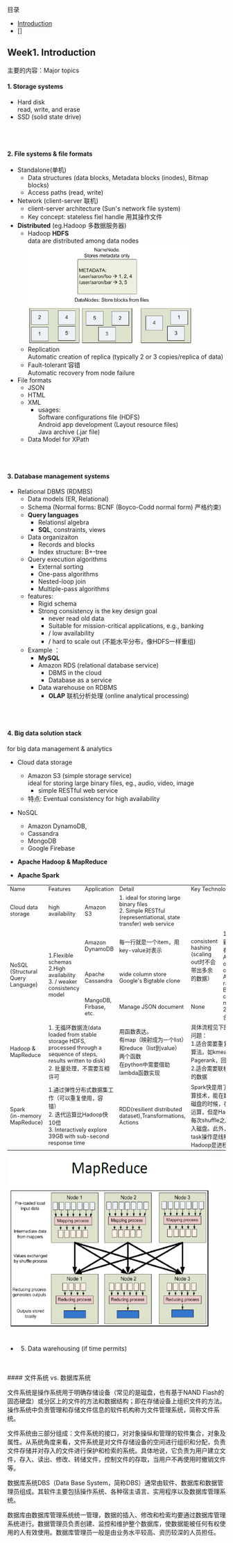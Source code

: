 目录
* [Introduction](#Week1-Introduction)
* []


## Week1. Introduction

主要的内容：Major topics

#### 1. Storage systems
* Hard disk<br>
    read, write, and erase
* SSD (solid state drive)
<br>
<br>

#### 2. File systems & file formats
* Standalone(单机)
    * Data structures (data blocks, Metadata blocks (inodes), Bitmap blocks)
    * Access paths (read, write)
* Network (client-server 联机)
    * client-server architecture (Sun's network file system)
    * Key concept: stateless fiel handle 用其操作文件
* **Distributed** (eg.Hadoop 多数据服务器)
    * Hadoop **HDFS** <br>
        data are distributed among data nodes
        <img src="./pic551/1_1.png" width = "380" height = "230" alt="data_visualization" />
    * Replication <br>
        Automatic creation of replica (typically 2 or 3 copies/replica of data)
    * Fault-tolerant 容错<br>
        Automatic recovery from node failure
* File formats
    * JSON
    * HTML
    * XML
        * usages: <br>
            Software configurations file (HDFS)<br>
            Android app development (Layout resource files)<br>
            Java archive (.jar file)
    * Data Model for XPath

<br>
<br>

#### 3. Database management systems

* Relational DBMS (RDMBS)
    * Data models (ER, Relational)
    * Schema (Normal forms: BCNF (Boyco-Codd normal form) 严格约束)
    * **Query languages**
        * Relationsl algebra
        * **SQL**, constraints, views
    * Data organizaiton
        * Records and blocks
        * Index structure: B+-tree
    * Query execution algorithms
        * External sorting
        * One-pass algorithms
        * Nested-loop join
        * Multiple-pass algorithms
    * features:
        * Rigid schema
        * Strong consistency is the key design goal
            - never read old data
            - Suitable for mission-critical applications, e.g., banking
            * / low availability 
            * / hard to scale out (不能水平分布，像HDFS一样重组)
    * Example ：
        * **MySQL**
        * Amazon RDS (relational database service)
            * DBMS in the cloud
            * Database as a service
        * Data warehouse on RDBMS
            * **OLAP** 联机分析处理 (online analytical processing) 

<br>
<br>

#### 4. Big data solution stack <br>
for big data management & analytics
* Cloud data storage
    * Amazon S3 (simple storage service)<br>
        ideal for storing large binary files, eg., audio, video, image
        * simple RESTful web service
    * 特点: Eventual consistency for high availability 

* NoSQL
    * Amazon DynamoDB,
    * Cassandra
    * MongoDB
    * Google Firebase
* **Apache Hadoop & MapReduce**
* **Apache Spark**

<table style="font-size:90%">
    <tr>
        <td>Name</td> 
        <td>Features</td>
        <td>Application</td>
        <td>Detail</td>
        <td colspan="2">Key Technology</td>
   </tr>
    <tr>
        <td >Cloud data storage</td>    
        <td >high availability</td>
        <td >Amazon S3</td>
        <td >1. ideal for storing large binary files <br>2. Simple RESTful (representiational, state transfer) web service</td>
        <td colspan="2"> </td>
    </tr>
    <tr>
        <td rowspan="3">NoSQL<br>(Structural Query Language)</td>
        <td rowspan="3">1.Flexible schemas <br>2.High availability <br>3. / weaker consistency model</td>
        <td>Amazon DynamoDB</td>
        <td>每一行就是一个item，用key-value对表示</td>
        <td rowspan="2">consistent hashing (scaling out时不会带出多余的数据）</td>
        <td rowspan="3">1. 对于频繁更新的APP可以有效的写入:<br>Append-only, No overwrites, Avoid random seek, But compaction needed later<br>2.compaction合并 </td>
    </tr>
    <tr>
        <td>Apache Cassandra</td>
        <td>wide column store<br>Google's Bigtable clone</td>
    </tr>
    <tr>
        <td>MangoDB, Firbase, etc.</td>
        <td>Manage JSON document</td>
        <td>None</td>
    </tr>
    <tr>
        <td>Hadoop & MapReduce</td>
        <td colspan="2">1. 无循环数据流(data loaded from stable storage HDFS, processed through a sequence of steps, results written to disk)<br>2. 批量处理，不需要互相许可</td>
        <td>用函数表达。<br>有map（映射成为一个list）和reduce（list到value）两个函数<br>在python中需要借助lambda函数实现</td>
        <td colspan = '2'>具体流程见下图<br>问题：<br>1.适合需要重复使用数据的算法，如kmeans，Pagerank，回归<br>2.适合需要联机分析OLAP的数据</td>
    </tr>
    <tr>
        <td>Spark<br>(in-memory MapReduce)</td>
        <td colspan="2">1.通过弹性分布式数据集工作（可以重复使用，容错）<br> 2. 迭代运算比Hadoop快10倍<br>3. Interactively explore 39GB with sub-second response time</td>
        <td>RDD(resilient distributed dataset),Transformations, Actions</td>
        <td colspan = '2'>Spark快是用了存储器内运算技术，能在数据尚未写入磁盘的时候，在存储器里面运算，但是Hadoop需要把每次shuffle之后的结果都写入磁盘。此外，Spark的task操作是线程的，而Hadoop是进程</td>
    </tr>
</table>


<img src="./pic551/1_2.png" width = "470" height = "400" alt="data_visualization" />




<br>
<br>

* 5. Data warehousing (if time permits)

<br>
<br>
#### 文件系统 vs. 数据库系统


文件系统是操作系统用于明确存储设备（常见的是磁盘，也有基于NAND Flash的固态硬盘）或分区上的文件的方法和数据结构；即在存储设备上组织文件的方法。操作系统中负责管理和存储文件信息的软件机构称为文件管理系统，简称文件系统。

文件系统由三部分组成：文件系统的接口，对对象操纵和管理的软件集合，对象及属性。从系统角度来看，文件系统是对文件存储设备的空间进行组织和分配，负责文件存储并对存入的文件进行保护和检索的系统。具体地说，它负责为用户建立文件，存入、读出、修改、转储文件，控制文件的存取，当用户不再使用时撤销文件等。

数据库系统DBS（Data Base System，简称DBS）通常由软件、数据库和数据管理员组成。其软件主要包括操作系统、各种宿主语言、实用程序以及数据库管理系统。

数据库由数据库管理系统统一管理，数据的插入、修改和检索均要通过数据库管理系统进行。数据管理员负责创建、监控和维护整个数据库，使数据能被任何有权使用的人有效使用。数据库管理员一般是由业务水平较高、资历较深的人员担任。